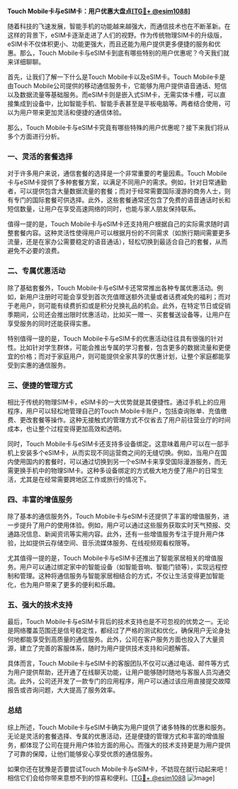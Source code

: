 **Touch Mobile卡与eSIM卡：用户优惠大盘点[[TG💪+ @esim1088](https://t.me/s/esim1088)]**

随着科技的飞速发展，智能手机的功能越来越强大，而通信技术也在不断革新。在这样的背景下，eSIM卡逐渐走进了人们的视野。作为传统物理SIM卡的升级版，eSIM卡不仅体积更小、功能更强大，而且还能为用户提供更多便捷的服务和优惠。那么，Touch Mobile卡与eSIM卡到底有哪些特别的用户优惠呢？今天我们就来详细聊聊。

首先，让我们了解一下什么是Touch Mobile卡以及eSIM卡。Touch Mobile卡是由Touch Mobile公司提供的移动通信服务卡，它能够为用户提供语音通话、短信以及数据流量等基础服务。而eSIM卡则是嵌入式SIM卡，无需实体卡槽，可以直接集成到设备中，比如智能手机、智能手表甚至是平板电脑等。两者结合使用，可以为用户带来更加灵活和便捷的通信体验。

那么，Touch Mobile卡与eSIM卡究竟有哪些特殊的用户优惠呢？接下来我们将从多个方面进行分析。

### **一、灵活的套餐选择**

对于许多用户来说，通信套餐的选择是一个非常重要的考量因素。Touch Mobile卡与eSIM卡提供了多种套餐方案，以满足不同用户的需求。例如，针对日常通勤者，可以提供包含大量数据流量的套餐；而对于经常需要国际漫游的商务人士，则有专门的国际套餐可供选择。此外，这些套餐通常还包含了免费的语音通话时长和短信数量，让用户在享受高速网络的同时，也能与家人朋友保持联系。

值得一提的是，Touch Mobile卡与eSIM卡还支持用户根据自己的实际需求随时调整套餐内容。这种灵活性使得用户可以根据月份的不同需求（如旅行期间需要更多流量，还是在家办公需要稳定的语音通话），轻松切换到最适合自己的套餐，从而避免不必要的浪费。

### **二、专属优惠活动**

除了基础套餐外，Touch Mobile卡与eSIM卡还常常推出各种专属优惠活动。例如，新用户注册时可能会享受到首次充值赠送额外流量或者话费减免的福利；而对于老用户，则可能有续费折扣或是积分兑换礼品的机会。此外，在特定节日或促销季期间，公司还会推出限时优惠活动，比如买一赠一、买套餐送设备等，让用户在享受服务的同时还能获得实惠。

特别值得一提的是，Touch Mobile卡与eSIM卡的优惠活动往往具有很强的针对性。比如针对学生群体，可能会推出专属的学习套餐，包含更多的数据流量和更便宜的价格；而对于家庭用户，则可能提供全家共享的优惠计划，让整个家庭都能享受到实惠的通信服务。

### **三、便捷的管理方式**

相比于传统的物理SIM卡，eSIM卡的一大优势就是其便捷性。通过手机上的应用程序，用户可以轻松地管理自己的Touch Mobile卡账户，包括查询账单、充值缴费、更改套餐等操作。这种无接触式的管理方式不仅省去了用户前往营业厅的时间成本，也让整个过程变得更加高效和透明。

同时，Touch Mobile卡与eSIM卡还支持多设备绑定。这意味着用户可以在一部手机上安装多个eSIM卡，从而实现不同运营商之间的无缝切换。例如，当用户在国内使用国内的套餐时，可以通过切换到另一个eSIM卡来享受国际漫游服务，而无需更换手机中的物理SIM卡。这种多设备绑定的方式极大地方便了用户的日常生活，尤其是在经常需要跨地区工作或旅行的情况下。

### **四、丰富的增值服务**

除了基本的通信服务外，Touch Mobile卡与eSIM卡还提供了丰富的增值服务，进一步提升了用户的使用体验。例如，用户可以通过这些服务获取实时天气预报、交通路况信息、新闻资讯等实用内容。此外，还有一些增值服务专注于提升用户体验，比如提供云存储空间、音乐流媒体服务、在线视频观看权限等。

尤其值得一提的是，Touch Mobile卡与eSIM卡还推出了智能家居相关的增值服务。用户可以通过绑定家中的智能设备（如智能音响、智能门锁等），实现远程控制和管理。这种将通信服务与智能家居相结合的方式，不仅让生活变得更加智能化，也为用户带来了更多的便利和乐趣。

### **五、强大的技术支持**

最后，Touch Mobile卡与eSIM卡背后的技术支持也是不可忽视的优势之一。无论是网络覆盖范围还是信号稳定性，都经过了严格的测试和优化，确保用户无论身处何地都能享受到高质量的通信服务。此外，公司在客户服务方面也投入了大量资源，建立了完善的客服体系，随时为用户提供技术支持和问题解答。

具体而言，Touch Mobile卡与eSIM卡的客服团队不仅可以通过电话、邮件等方式为用户提供帮助，还开通了在线聊天功能，让用户能够随时随地与客服人员沟通交流。此外，公司还开发了一款专门的应用程序，用户可以通过该应用直接提交故障报告或咨询问题，大大提高了服务效率。

### **总结**

综上所述，Touch Mobile卡与eSIM卡确实为用户提供了诸多特殊的优惠和服务。无论是灵活的套餐选择、专属的优惠活动，还是便捷的管理方式和丰富的增值服务，都体现了公司在提升用户体验方面的用心。而强大的技术支持更是为用户提供了可靠的保障，让他们能够安心享受优质的通信服务。

如果你还在犹豫是否要尝试Touch Mobile卡与eSIM卡，不妨现在就行动起来吧！相信它们会给你带来意想不到的惊喜和便利。[[TG💪+ @esim1088](https://t.me/s/esim1088) ![Image](https://i.postimg.cc/4NQfJmqS/Snipaste-2025-05-13-00-14-12.png)]